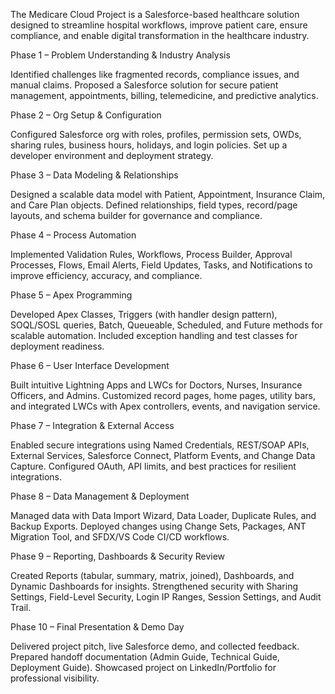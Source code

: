 The Medicare Cloud Project is a Salesforce-based healthcare solution designed to streamline hospital workflows, improve patient care, ensure compliance, and enable digital transformation in the healthcare industry.

Phase 1 – Problem Understanding & Industry Analysis

Identified challenges like fragmented records, compliance issues, and manual claims. Proposed a Salesforce solution for secure patient management, appointments, billing, telemedicine, and predictive analytics.

Phase 2 – Org Setup & Configuration

Configured Salesforce org with roles, profiles, permission sets, OWDs, sharing rules, business hours, holidays, and login policies. Set up a developer environment and deployment strategy.

Phase 3 – Data Modeling & Relationships

Designed a scalable data model with Patient, Appointment, Insurance Claim, and Care Plan objects. Defined relationships, field types, record/page layouts, and schema builder for governance and compliance.

Phase 4 – Process Automation

Implemented Validation Rules, Workflows, Process Builder, Approval Processes, Flows, Email Alerts, Field Updates, Tasks, and Notifications to improve efficiency, accuracy, and compliance.

Phase 5 – Apex Programming

Developed Apex Classes, Triggers (with handler design pattern), SOQL/SOSL queries, Batch, Queueable, Scheduled, and Future methods for scalable automation. Included exception handling and test classes for deployment readiness.

Phase 6 – User Interface Development

Built intuitive Lightning Apps and LWCs for Doctors, Nurses, Insurance Officers, and Admins. Customized record pages, home pages, utility bars, and integrated LWCs with Apex controllers, events, and navigation service.

Phase 7 – Integration & External Access

Enabled secure integrations using Named Credentials, REST/SOAP APIs, External Services, Salesforce Connect, Platform Events, and Change Data Capture. Configured OAuth, API limits, and best practices for resilient integrations.

Phase 8 – Data Management & Deployment

Managed data with Data Import Wizard, Data Loader, Duplicate Rules, and Backup Exports. Deployed changes using Change Sets, Packages, ANT Migration Tool, and SFDX/VS Code CI/CD workflows.

Phase 9 – Reporting, Dashboards & Security Review

Created Reports (tabular, summary, matrix, joined), Dashboards, and Dynamic Dashboards for insights. Strengthened security with Sharing Settings, Field-Level Security, Login IP Ranges, Session Settings, and Audit Trail.

Phase 10 – Final Presentation & Demo Day

Delivered project pitch, live Salesforce demo, and collected feedback. Prepared handoff documentation (Admin Guide, Technical Guide, Deployment Guide). Showcased project on LinkedIn/Portfolio for professional visibility.
